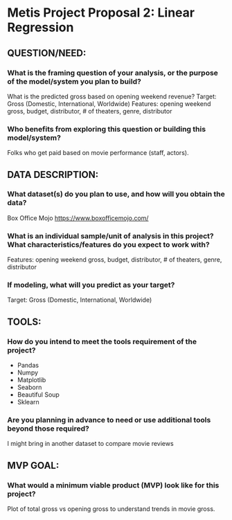 # Metis Project Proposal 2: Linear Regression

## QUESTION/NEED:

### What is the framing question of your analysis, or the purpose of the model/system you plan to build?

What is the predicted gross based on opening weekend revenue?
Target: Gross (Domestic, International, Worldwide)
Features: opening weekend gross, budget, distributor, # of theaters, genre, distributor

### Who benefits from exploring this question or building this model/system?

Folks who get paid based on movie performance (staff, actors).

## DATA DESCRIPTION:

### What dataset(s) do you plan to use, and how will you obtain the data?

Box Office Mojo 
https://www.boxofficemojo.com/

### What is an individual sample/unit of analysis in this project? What characteristics/features do you expect to work with?

Features: opening weekend gross, budget, distributor, # of theaters, genre, distributor

### If modeling, what will you predict as your target?

Target: Gross (Domestic, International, Worldwide)

## TOOLS:


### How do you intend to meet the tools requirement of the project?

- Pandas
- Numpy
- Matplotlib
- Seaborn
- Beautiful Soup
- Sklearn


### Are you planning in advance to need or use additional tools beyond those required?


I might bring in another dataset to compare movie reviews

## MVP GOAL:

### What would a minimum viable product (MVP) look like for this project?

Plot of total gross vs opening gross to understand trends in movie gross.
